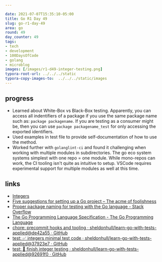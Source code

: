 ```yaml
---

date: 2021-07-07T15:35:10-05:00
title: Go R1 Day 49
slug: go-r1-day-49
area: go
round: 49
day_counter: 49
tags:
- tech
- development
- 100DaysOfCode
- golang
- microblog
images: [/images/r1-d49-integer-testing.png]
typora-root-url: ../../../static
typora-copy-images-to:  ../../../static/images
---
```


## progress

- Learned about White-Box vs Black-Box testing.
Apparently, you can access all indentifiers of a package if you use the same package name such as: `package packagename`.
If you are testing as a consumer might be, then you can use `package packagename_test` for only accessing the exported identifiers.
- Used examples in test file to provide self-documentation of how to use the method.
- Worked further with `golanglint-ci` and found it challenging when working with multiple modules in subdirectories.
The go eco system systems simplest with one repo = one module.
While mono-repos can work, the CI tooling isn't quite as intuitive to setup.
VSCode requires experimental support for multiple modules as well at this time.

## links

- [Integers](https://quii.gitbook.io/learn-go-with-tests/go-fundamentals/integers)
- [Five suggestions for setting up a Go project – The acme of foolishness](https://dave.cheney.net/2014/12/01/five-suggestions-for-setting-up-a-go-project)
- [Proper package naming for testing with the Go language - Stack Overflow](https://stackoverflow.com/questions/19998250/proper-package-naming-for-testing-with-the-go-language)
- [The Go Programming Language Specification - The Go Programming Language](https://golang.org/ref/spec#Exported_identifiers)
- [chore: precommit hooks and tooling · sheldonhull/learn-go-with-tests-applied@de42a55 · GitHub](https://github.com/sheldonhull/learn-go-with-tests-applied/commit/de42a55629b2749fcc431b2a2ced0be17ca855f4)
- [test: ✅ integers minimal test code · sheldonhull/learn-go-with-tests-applied@37923e7 · GitHub](https://github.com/sheldonhull/learn-go-with-tests-applied/commit/37923e71704bf8b0537c0028114cc6f67ca38595)
- [test: 🎉 finish integer testing · sheldonhull/learn-go-with-tests-applied@92691f0 · GitHub](https://github.com/sheldonhull/learn-go-with-tests-applied/commit/92691f03a66593da6c756c27d3e4e1648954e861)
